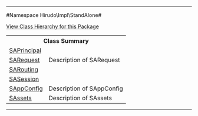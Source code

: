 

- - -

#Namespace Hirudo\Impl\StandAlone#

<div><a href='https://github.com/JeyDotC/Hirudo-docs/tree/master/hirudo/impl/standalone/package-tree.md'>View Class Hierarchy for this Package</a></div>

<table class="title">
<tr><th colspan="2" class="title">Class Summary</th></tr>
<tr><td class="name"><a href="https://github.com/JeyDotC/Hirudo-docs/blob/master/Hirudo/Impl/StandAlone/SAPrincipal.md">SAPrincipal</a></td><td class="description"></td></tr>
<tr><td class="name"><a href="https://github.com/JeyDotC/Hirudo-docs/blob/master/Hirudo/Impl/StandAlone/SARequest.md">SARequest</a></td><td class="description">Description of SARequest</td></tr>
<tr><td class="name"><a href="https://github.com/JeyDotC/Hirudo-docs/blob/master/Hirudo/Impl/StandAlone/SARouting.md">SARouting</a></td><td class="description"></td></tr>
<tr><td class="name"><a href="https://github.com/JeyDotC/Hirudo-docs/blob/master/Hirudo/Impl/StandAlone/SASession.md">SASession</a></td><td class="description"></td></tr>
<tr><td class="name"><a href="https://github.com/JeyDotC/Hirudo-docs/blob/master/Hirudo/Impl/StandAlone/SAppConfig.md">SAppConfig</a></td><td class="description">Description of SAppConfig</td></tr>
<tr><td class="name"><a href="https://github.com/JeyDotC/Hirudo-docs/blob/master/Hirudo/Impl/StandAlone/SAssets.md">SAssets</a></td><td class="description">Description of SAssets</td></tr>
</table>

- - -

